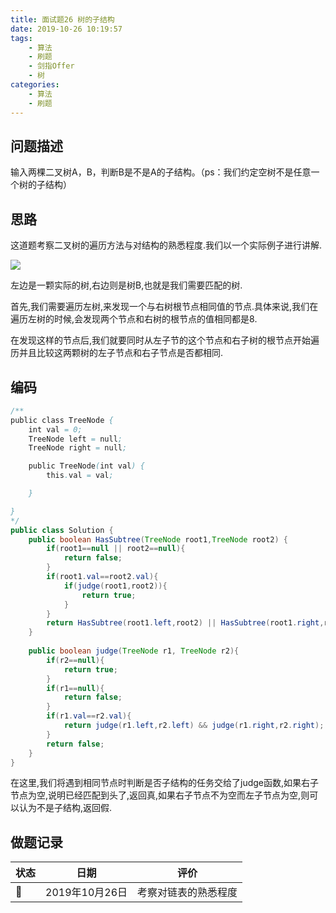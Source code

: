 ```yaml
---
title: 面试题26 树的子结构
date: 2019-10-26 10:19:57
tags:
	- 算法
	- 刷题
	- 剑指Offer
	- 树
categories:
	- 算法
	- 刷题
---
```


## 问题描述

 输入两棵二叉树A，B，判断B是不是A的子结构。（ps：我们约定空树不是任意一个树的子结构） 

<!--more-->

## 思路

这道题考察二叉树的遍历方法与对结构的熟悉程度.我们以一个实际例子进行讲解.

![](http://imageblog.boyn.top/201910261017_209.png)

左边是一颗实际的树,右边则是树B,也就是我们需要匹配的树.

首先,我们需要遍历左树,来发现一个与右树根节点相同值的节点.具体来说,我们在遍历左树的时候,会发现两个节点和右树的根节点的值相同都是8.

在发现这样的节点后,我们就要同时从左子节的这个节点和右子树的根节点开始遍历并且比较这两颗树的左子节点和右子节点是否都相同.

## 编码

```java
/**
public class TreeNode {
    int val = 0;
    TreeNode left = null;
    TreeNode right = null;

    public TreeNode(int val) {
        this.val = val;

    }

}
*/
public class Solution {
    public boolean HasSubtree(TreeNode root1,TreeNode root2) {
        if(root1==null || root2==null){
            return false;
        }
        if(root1.val==root2.val){
            if(judge(root1,root2)){
                return true;
            }
        }
        return HasSubtree(root1.left,root2) || HasSubtree(root1.right,root2);
    }
    
    public boolean judge(TreeNode r1, TreeNode r2){
        if(r2==null){
            return true;
        }
        if(r1==null){
            return false;
        }
        if(r1.val==r2.val){
            return judge(r1.left,r2.left) && judge(r1.right,r2.right);
        }
        return false;
    }
}
```

在这里,我们将遇到相同节点时判断是否子结构的任务交给了judge函数,如果右子节点为空,说明已经匹配到头了,返回真,如果右子节点不为空而左子节点为空,则可以认为不是子结构,返回假.

## 做题记录

| 状态 | 日期           | 评价                 |
| ---- | -------------- | -------------------- |
| 💪    | 2019年10月26日 | 考察对链表的熟悉程度 |

